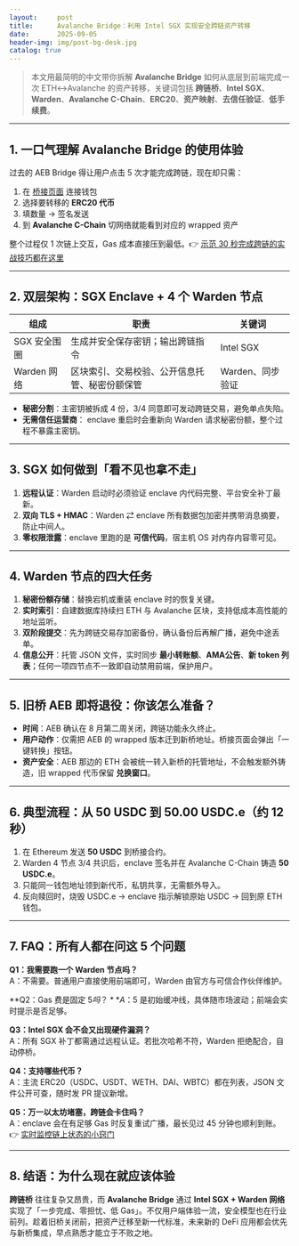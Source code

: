 ```yaml
---
layout:     post
title:      Avalanche Bridge：利用 Intel SGX 实现安全跨链资产转移
date:       2025-09-05
header-img: img/post-bg-desk.jpg
catalog: true
---
```


> 本文用最简明的中文带你拆解 **Avalanche Bridge** 如何从底层到前端完成一次 ETH↔Avalanche 的资产转移，关键词包括 **跨链桥**、**Intel SGX**、**Warden**、**Avalanche C-Chain**、**ERC20**、**资产映射**、**去信任验证**、**低手续费**。

---

## 1. 一口气理解 Avalanche Bridge 的使用体验

过去的 AEB Bridge 得让用户点击 5 次才能完成跨链，现在却只需：

1. 在 [桥接页面](https://bridge.avax.network) 连接钱包  
2. 选择要转移的 **ERC20 代币**  
3. 填数量 → 签名发送  
4. 到 **Avalanche C-Chain** 切网络就能看到对应的 wrapped 资产  

整个过程仅 1 次链上交互，Gas 成本直接压到最低。👉 [示范 30 秒完成跨链的实战技巧都在这里](https://okxdog.com/)

---

## 2. 双层架构：SGX Enclave + 4 个 Warden 节点

| 组成 | 职责 | 关键词 |
|---|---|---|
| SGX 安全围圈 | 生成并安全保存密钥；输出跨链指令 | Intel SGX |
| Warden 网络 | 区块索引、交易校验、公开信息托管、秘密份额保管 | Warden、同步验证 |

- **秘密分割**：主密钥被拆成 4 份，3/4 同意即可发动跨链交易，避免单点失陷。  
- **无需信任运营商**： enclave 重启时会重新向 Warden 请求秘密份额，整个过程不暴露主密钥。  

---

## 3. SGX 如何做到「看不见也拿不走」

1. **远程认证**：Warden 启动时必须验证 enclave 内代码完整、平台安全补丁最新。  
2. **双向 TLS + HMAC**：Warden ⇄ enclave 所有数据包加密并携带消息摘要，防止中间人。  
3. **零权限泄露**：enclave 里跑的是 **可信代码**，宿主机 OS 对内存内容零可见。  

---

## 4. Warden 节点的四大任务

1. **秘密份额存储**：替换宕机或重装 enclave 时的恢复关键。  
2. **实时索引**：自建数据库持续扫 ETH 与 Avalanche 区块，支持低成本高性能的地址监听。  
3. **双阶段提交**：先为跨链交易存加密备份，确认备份后再解广播，避免中途丢单。  
4. **信息公开**：托管 JSON 文件，实时同步 **最小转账额**、**AMA公告**、**新 token 列表**；任何一项四节点不一致即自动禁用前端，保护用户。

---

## 5. 旧桥 AEB 即将退役：你该怎么准备？

- **时间**：AEB 确认在 8 月第二周关闭，跨链功能永久终止。  
- **用户动作**：仅需把 AEB 的 wrapped 版本迁到新桥地址。桥接页面会弹出「一键转换」按钮。  
- **资产安全**：AEB 那边的 ETH 会被统一转入新桥的托管地址，不会触发额外铸造，旧 wrapped 代币保留 **兑换窗口**。  

---

## 6. 典型流程：从 50 USDC 到 50.00 USDC.e（约 12 秒）

1. 在 Ethereum 发送 **50 USDC** 到桥接合约。  
2. Warden 4 节点 3/4 共识后，enclave 签名并在 Avalanche C-Chain 铸造 **50 USDC.e**。  
3. 只能同一钱包地址领到新代币，私钥共享，无需额外导入。  
4. 反向赎回时，烧毁 USDC.e → enclave 指示解锁原始 USDC → 回到原 ETH 钱包。  

---

## 7. FAQ：所有人都在问这 5 个问题

**Q1：我需要跑一个 Warden 节点吗？**  
A：不需要。普通用户直接使用前端即可，Warden 由官方与可信合作伙伴维护。

**Q2：Gas 费是固定 $5 吗？**  
A：$5 是初始缓冲线，具体随市场波动；前端会实时提示是否足够。

**Q3：Intel SGX 会不会又出现硬件漏洞？**  
A：所有 SGX 补丁都需通过远程认证。若批次哈希不符，Warden 拒绝配合，自动停桥。

**Q4：支持哪些代币？**  
A：主流 ERC20（USDC、USDT、WETH、DAI、WBTC）都在列表，JSON 文件公开可查，随时发 PR 提议新增。  

**Q5：万一以太坊堵塞，跨链会卡住吗？**  
A：enclave 会在有足够 Gas 时反复重试广播，最长见过 45 分钟也顺利到账。👉 [实时监控链上状态的小窍门](https://okxdog.com/)

---

## 8. 结语：为什么现在就应该体验

**跨链桥** 往往复杂又昂贵，而 **Avalanche Bridge** 通过 **Intel SGX + Warden 网络** 实现了「一步完成、零担忧、低 Gas」。不仅用户端体验一流，安全模型也在行业前列。趁着旧桥关闭前，把资产迁移至新一代标准，未来新的 DeFi 应用都会优先与新桥集成，早点熟悉才能立于不败之地。